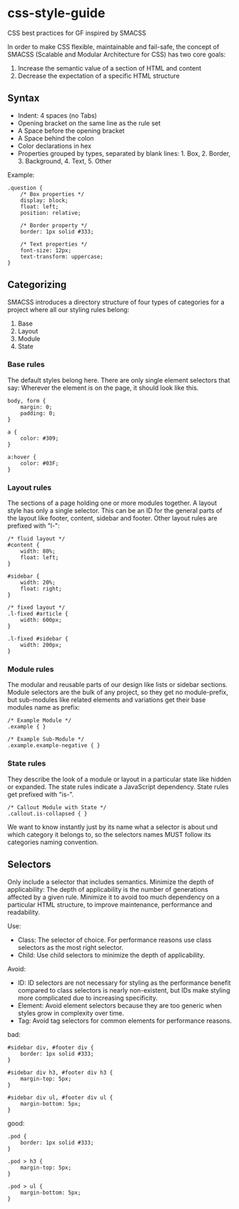 # css-style-guide #

CSS best practices for GF inspired by SMACSS

In order to make CSS flexible, maintainable and fail-safe, the concept of SMACSS (Scalable and Modular Architecture for CSS) has two core goals:

1. Increase the semantic value of a section of HTML and content
2. Decrease the expectation of a specific HTML structure

## Syntax ##

* Indent: 4 spaces (no Tabs)
* Opening bracket on the same line as the rule set
* A Space before the opening bracket
* A Space behind the colon
* Color declarations in hex
* Properties grouped by types, separated by blank lines: 1. Box, 2. Border, 3. Background, 4. Text, 5. Other 

Example:

    .question {
        /* Box properties */
        display: block;
        float: left;
        position: relative;
        
        /* Border property */
        border: 1px solid #333;
        
        /* Text properties */
        font-size: 12px;
        text-transform: uppercase;
    }


## Categorizing ##

SMACSS introduces a directory structure of four types of categories for a project where all our styling rules belong:

1. Base
2. Layout
3. Module
4. State

### Base rules ###

The default styles belong here. There are only single element selectors that say: Wherever the element is on the page, it should look like this.

    body, form {
        margin: 0;
        padding: 0;
    }
    
    a {
        color: #309;
    }
    
    a:hover {
        color: #03F;
    }

### Layout rules ###

The sections of a page holding one or more modules together. A layout style has only a single selector. This can be an ID for the general parts of the layout like footer, content, sidebar and footer. Other layout rules are prefixed with "l-":

    /* fluid layout */
    #content {
        width: 80%;
        float: left;
    }
    
    #sidebar {
        width: 20%;
        float: right;
    }
    
    /* fixed layout */
    .l-fixed #article {
        width: 600px;
    }
    
    .l-fixed #sidebar {
        width: 200px;
    }   

### Module rules ###

The modular and reusable parts of our design like lists or sidebar sections. Module selectors are the bulk of any project, so they get no module-prefix, but sub-modules like related elements and variations get their base modules name as prefix:

    /* Example Module */
    .example { }
    
    /* Example Sub-Module */
    .example.example-negative { }

### State rules ###

They describe the look of a module or layout in a particular state like hidden or expanded. The state rules indicate a JavaScript dependency. State rules get prefixed with "is-".

    /* Callout Module with State */
    .callout.is-collapsed { }

We want to know instantly just by its name what a selector is about und which category it belongs to, so the selectors names MUST follow its categories naming convention.

## Selectors ##

Only include a selector that includes semantics.
Minimize the depth of applicability: The depth of applicability is the number of generations affected by a given rule. Minimize it to avoid too much dependency on a particular HTML structure, to improve maintenance, performance and readability.

Use:
* Class: The selector of choice. For performance reasons use class selectors as the most right selector.
* Child: Use child selectors to minimize the depth of applicability.

Avoid:
* ID: ID selectors are not necessary for styling as the performance benefit compared to class selectors is nearly non-existent, but IDs make styling more complicated due to increasing specificity.
* Element: Avoid element selectors because they are too generic when styles grow in complexity over time.
* Tag: Avoid tag selectors for common elements for performance reasons.

bad:

    #sidebar div, #footer div {
        border: 1px solid #333;
    }
    
    #sidebar div h3, #footer div h3 {
        margin-top: 5px;
    }
    
    #sidebar div ul, #footer div ul {
        margin-bottom: 5px;
    }
    
good:

    .pod {
        border: 1px solid #333;
    }
    
    .pod > h3 {
        margin-top: 5px;
    }
    
    .pod > ul {
        margin-bottom: 5px;
    }